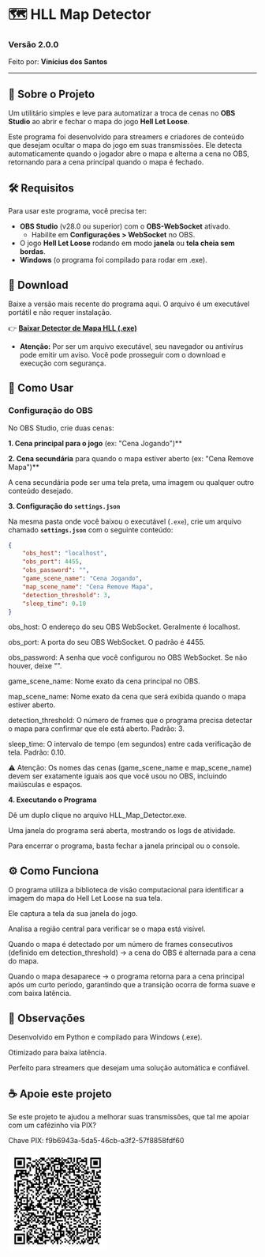 # 🗺️ HLL Map Detector
### Versão 2.0.0

Feito por: **Vinícius dos Santos**

---

## 📖 Sobre o Projeto

Um utilitário simples e leve para automatizar a troca de cenas no **OBS Studio** ao abrir e fechar o mapa do jogo **Hell Let Loose**.

Este programa foi desenvolvido para streamers e criadores de conteúdo que desejam ocultar o mapa do jogo em suas transmissões. Ele detecta automaticamente quando o jogador abre o mapa e alterna a cena no OBS, retornando para a cena principal quando o mapa é fechado.

## 🛠️ Requisitos

Para usar este programa, você precisa ter:

* **OBS Studio** (v28.0 ou superior) com o **OBS-WebSocket** ativado.
    * Habilite em **Configurações > WebSocket** no OBS.
* O jogo **Hell Let Loose** rodando em modo **janela** ou **tela cheia sem bordas**.
* **Windows** (o programa foi compilado para rodar em .exe).

## 💾 Download

Baixe a versão mais recente do programa aqui. O arquivo é um executável portátil e não requer instalação.

👉 **[Baixar Detector de Mapa HLL (.exe)](https://drive.google.com/sua-url-aqui)**

* **Atenção:** Por ser um arquivo executável, seu navegador ou antivírus pode emitir um aviso. Você pode prosseguir com o download e execução com segurança.

## 🚀 Como Usar

### Configuração do OBS

No OBS Studio, crie duas cenas:

**1.  Cena principal para o jogo** (ex: "Cena Jogando")**

**2.  Cena secundária** para quando o mapa estiver aberto (ex: "Cena Remove Mapa")**

A cena secundária pode ser uma tela preta, uma imagem ou qualquer outro conteúdo desejado.

**3. Configuração do `settings.json`**

Na mesma pasta onde você baixou o executável (`.exe`), crie um arquivo chamado **`settings.json`** com o seguinte conteúdo:

```json
{
    "obs_host": "localhost",
    "obs_port": 4455,
    "obs_password": "",
    "game_scene_name": "Cena Jogando",
    "map_scene_name": "Cena Remove Mapa",
    "detection_threshold": 3,
    "sleep_time": 0.10
}
```

obs_host: O endereço do seu OBS WebSocket. Geralmente é localhost.

obs_port: A porta do seu OBS WebSocket. O padrão é 4455.

obs_password: A senha que você configurou no OBS WebSocket. Se não houver, deixe "".

game_scene_name: Nome exato da cena principal no OBS.

map_scene_name: Nome exato da cena que será exibida quando o mapa estiver aberto.

detection_threshold: O número de frames que o programa precisa detectar o mapa para confirmar que ele está aberto. Padrão: 3.

sleep_time: O intervalo de tempo (em segundos) entre cada verificação de tela. Padrão: 0.10.

⚠️ Atenção: Os nomes das cenas (game_scene_name e map_scene_name) devem ser exatamente iguais aos que você usou no OBS, incluindo maiúsculas e espaços.

**4. Executando o Programa**

Dê um duplo clique no arquivo HLL_Map_Detector.exe.

Uma janela do programa será aberta, mostrando os logs de atividade.

Para encerrar o programa, basta fechar a janela principal ou o console.

## ⚙️ Como Funciona
O programa utiliza a biblioteca de visão computacional para identificar a imagem do mapa do Hell Let Loose na sua tela.

Ele captura a tela da sua janela do jogo.

Analisa a região central para verificar se o mapa está visível.

Quando o mapa é detectado por um número de frames consecutivos (definido em detection_threshold) → a cena do OBS é alternada para a cena do mapa.

Quando o mapa desaparece → o programa retorna para a cena principal após um curto período, garantindo que a transição ocorra de forma suave e com baixa latência.

## 📝 Observações
Desenvolvido em Python e compilado para Windows (.exe).

Otimizado para baixa latência.

Perfeito para streamers que desejam uma solução automática e confiável.

## ☕ Apoie este projeto
Se este projeto te ajudou a melhorar suas transmissões, que tal me apoiar com um cafézinho via PIX?

Chave PIX: f9b6943a-5da5-46cb-a3f2-57f8858fdf60

<img src="https://github.com/santoss90/Detector-Mapa-HLL/blob/main/QR_Pix.png" alt="PIX QR Code" width="200">


